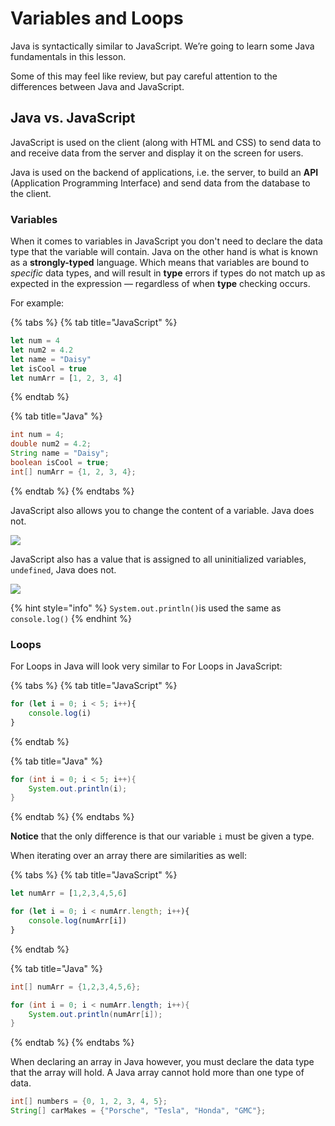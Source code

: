 # Variables and Loops

Java is syntactically similar to JavaScript. We’re going to learn some Java fundamentals in this lesson.

Some of this may feel like review, but pay careful attention to the differences between Java and JavaScript.

## Java vs. JavaScript

JavaScript is used on the client \(along with HTML and CSS\) to send data to and receive data from the server and display it on the screen for users.

Java is used on the backend of applications, i.e. the server, to build an **API** \(Application Programming Interface\) and send data from the database to the client.

### Variables

When it comes to variables in JavaScript you don't need to declare the data type that the variable will contain. Java on the other hand is what is known as a **strongly-typed** language. Which means that variables are bound to _specific_ data types, and will result in **type** errors if types do not match up as expected in the expression — regardless of when **type** checking occurs.

For example:

{% tabs %}
{% tab title="JavaScript" %}
```javascript
let num = 4 
let num2 = 4.2
let name = "Daisy"
let isCool = true
let numArr = [1, 2, 3, 4]
```
{% endtab %}

{% tab title="Java" %}
```java
int num = 4;
double num2 = 4.2;
String name = "Daisy";
boolean isCool = true;
int[] numArr = {1, 2, 3, 4};
```
{% endtab %}
{% endtabs %}

JavaScript also allows you to change the content of a variable. Java does not.

![](https://github.com/cslewislives/frontend-prework/tree/7c7bc1ab2155c31482f755a757c91f4efcc6e770/.gitbook/assets/image%20%28108%29.png)

JavaScript also has a value that is assigned to all uninitialized variables, `undefined`, Java does not.

![](https://github.com/cslewislives/frontend-prework/tree/7c7bc1ab2155c31482f755a757c91f4efcc6e770/.gitbook/assets/image%20%2870%29.png)

{% hint style="info" %}
`System.out.println()`is used the same as `console.log()`
{% endhint %}

### Loops

For Loops in Java will look very similar to For Loops in JavaScript:

{% tabs %}
{% tab title="JavaScript" %}
```javascript
for (let i = 0; i < 5; i++){
    console.log(i)
}
```
{% endtab %}

{% tab title="Java" %}
```java
for (int i = 0; i < 5; i++){
    System.out.println(i);
}
```
{% endtab %}
{% endtabs %}

**Notice** that the only difference is that our variable `i` must be given a type.

When iterating over an array there are similarities as well:

{% tabs %}
{% tab title="JavaScript" %}
```javascript
let numArr = [1,2,3,4,5,6]

for (let i = 0; i < numArr.length; i++){
    console.log(numArr[i])
}
```
{% endtab %}

{% tab title="Java" %}
```java
int[] numArr = {1,2,3,4,5,6};

for (int i = 0; i < numArr.length; i++){
    System.out.println(numArr[i]);
}
```
{% endtab %}
{% endtabs %}

When declaring an array in Java however, you must declare the data type that the array will hold. A Java array cannot hold more than one type of data.

```java
int[] numbers = {0, 1, 2, 3, 4, 5};
String[] carMakes = {"Porsche", "Tesla", "Honda", "GMC"};
```

